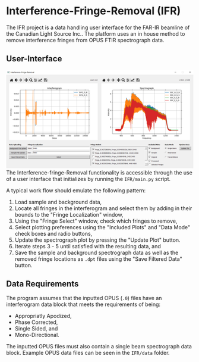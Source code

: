 # Interference-Fringe-Removal (IFR)

The IFR project is a data handling user interface for the FAR-IR beamline of the Canadian Light Source Inc.. The platform uses an in house method to remove interference fringes from OPUS FTIR spectrograph data.

## User-Interface
![](IFR/figures/ui_display.png)
The Interference-fringe-Removal functionality is accessible through the use of a user interface that initializes by running the `IFR/main.py` script.

A typical work flow should emulate the following pattern:
1. Load sample and background data,
2. Locate all fringes in the interferogram and select them by adding in their bounds to the "Fringe Localization" window,
3. Using the "Fringe Select" window, check which fringes to remove,
4. Select plotting preferences using the "Included Plots" and "Data Mode" check boxes and radio buttons,
5. Update the spectrograph plot by pressing the "Update Plot" button.
6. Iterate steps 3 - 5 until satisfied with the resulting data, and
7. Save the sample and background spectrograph data as well as the removed fringe locations as `.dpt` files using the "Save Filtered Data" button.

## Data Requirements
The program assumes that the inputted OPUS (`.0`) files have an interferogram data block that meets the requirements of being:

* Appropriatly Apodized,
* Phase Corrected,
* Single Sided, and
* Mono-Directional.

The inputted OPUS files must also contain a single beam spectrograph data block. Example OPUS data files can be seen in the `IFR/data` folder.
